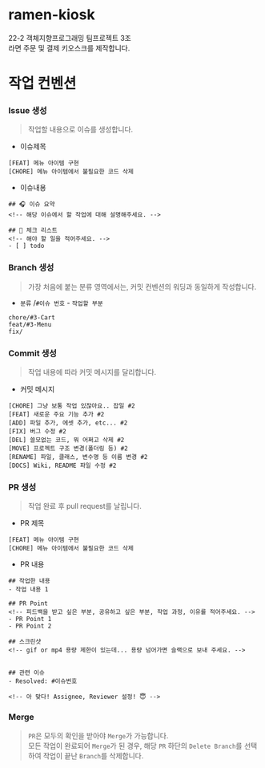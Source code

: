 # ramen-kiosk
22-2 객체지향프로그래밍 팀프로젝트 3조
<br/>
라면 주문 및 결제 키오스크를 제작합니다. 

# 작업 컨벤션
### Issue 생성
> 작업할 내용으로 이슈를 생성합니다.
- 이슈제목
```
[FEAT] 메뉴 아이템 구현
[CHORE] 메뉴 아이템에서 불필요한 코드 삭제
```

- 이슈내용
```
## 🎧 이슈 요약
<!-- 해당 이슈에서 할 작업에 대해 설명해주세요. -->

## 🎹 체크 리스트
<!-- 해야 할 일을 적어주세요. -->
- [ ] todo
```

### Branch 생성
> 가장 처음에 붙는 분류 영역에서는, 커밋 컨벤션의 워딩과 동일하게 작성합니다.
- `분류` /`#이슈 번호` - `작업할 부분`
```
chore/#3-Cart
feat/#3-Menu
fix/
```

### Commit 생성
> 작업 내용에 따라 커밋 메시지를 달리합니다.
- 커밋 메시지
```
[CHORE] 그냥 보통 작업 있잖아요.. 잡일 #2
[FEAT] 새로운 주요 기능 추가 #2
[ADD] 파일 추가, 에셋 추가, etc... #2
[FIX] 버그 수정 #2
[DEL] 쓸모없는 코드, 뭐 어쩌고 삭제 #2
[MOVE] 프로젝트 구조 변경(폴더링 등) #2
[RENAME] 파일, 클래스, 변수명 등 이름 변경 #2
[DOCS] Wiki, README 파일 수정 #2
```

### PR 생성
> 작업 완료 후 pull request를 날립니다. 
- PR 제목
```
[FEAT] 메뉴 아이템 구현 
[CHORE] 메뉴 아이템에서 불필요한 코드 삭제
```

- PR 내용
```
## 작업한 내용
- 작업 내용 1

## PR Point
<!-- 피드백을 받고 싶은 부분, 공유하고 싶은 부분, 작업 과정, 이유를 적어주세요. -->
- PR Point 1
- PR Point 2

## 스크린샷
<!-- gif or mp4 용량 제한이 있는데... 용량 넘어가면 슬랙으로 보내 주세요. -->


## 관련 이슈
- Resolved: #이슈번호

<!-- 아 맞다! Assignee, Reviewer 설정! 😇 -->
```

### Merge
> `PR`은 모두의 확인을 받아야 `Merge`가 가능합니다.
> <br/>
> 모든 작업이 완료되어 `Merge`가 된 경우, 해당 `PR` 하단의 `Delete Branch`를 선택하여 작업이 끝난 `Branch`를 삭제합니다.

